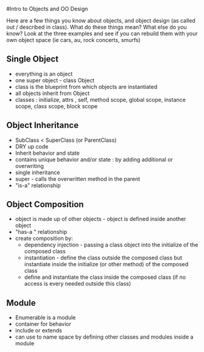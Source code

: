 #Intro to Objects and OO Design

Here are a few things you know about objects, and object design (as called out / described in class).  What do these things mean? What else do you know?  Look at the three examples and see if you can rebuild them with your own object space (ie cars, au, rock concerts, smurfs)

## Single Object
* everything is an object
* one super object - class Object
* class is the blueprint from which objects are instantiated
* all objects inherit from Object
* classes : initialize, attrs , self, method scope, global scope, instance scope, class scope, block scope

## Object Inheritance
*  SubClass < SuperClass (or ParentClass)
*  DRY up code
*  Inherit behavior and state
*  contains unique behavior and/or state : by adding additional or overwriting
*  single inheritance
*  super - calls the overwritten method in the parent
*  "is-a" relationship

## Object Composition
* object is made up of other objects - object is defined inside another object
* "has-a " relationship
* create composition by:
  * dependency injection - passing a class object into the initialize of the composed class
  * instantiation - define the class outside the composed class but instantiate inside the initialize (or other method) of the composed class
  * define and instantiate the class inside the composed class (if no access is every needed outside this class)

## Module
* Enumerable is a module
* container for behavior
* include or extends
* can use to name space by defining other classes and modules inside a module


